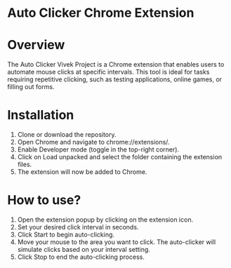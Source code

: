 # Auto Clicker Chrome Extension
# Overview
The Auto Clicker Vivek Project is a Chrome extension that enables users to automate mouse clicks at specific intervals. This tool is ideal for tasks requiring repetitive clicking, such as testing applications, online games, or filling out forms.

# Installation
1. Clone or download the repository.
2. Open Chrome and navigate to chrome://extensions/.
3. Enable Developer mode (toggle in the top-right corner).
4. Click on Load unpacked and select the folder containing the extension files.
5. The extension will now be added to Chrome.

# How to use?
1. Open the extension popup by clicking on the extension icon.
2. Set your desired click interval in seconds.
3. Click Start to begin auto-clicking.
4. Move your mouse to the area you want to click. The auto-clicker will simulate clicks based on your interval setting.
5. Click Stop to end the auto-clicking process.
